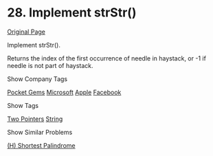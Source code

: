 # 28. Implement strStr()

[Original Page](https://leetcode.com/problems/implement-strstr/)

Implement strStr().

Returns the index of the first occurrence of needle in haystack, or -1 if needle is not part of haystack.

<div>

<div id="company_tags" class="btn btn-xs btn-warning">Show Company Tags</div>

<span class="hidebutton">[Pocket Gems](/company/pocket-gems/) [Microsoft](/company/microsoft/) [Apple](/company/apple/) [Facebook](/company/facebook/)</span></div>

<div>

<div id="tags" class="btn btn-xs btn-warning">Show Tags</div>

<span class="hidebutton">[Two Pointers](/tag/two-pointers/) [String](/tag/string/)</span></div>

<div>

<div id="similar" class="btn btn-xs btn-warning">Show Similar Problems</div>

<span class="hidebutton">[(H) Shortest Palindrome](/problems/shortest-palindrome/)</span></div>